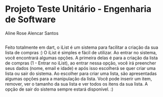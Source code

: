 

# Projeto Teste Unitário - Engenharia de Software
Aline Rose Alencar Santos
##

Feito totalmente em dart, o iList é um sistema para facilitar a criação da sua lista de compras :)
O iList é simples e fácil de utilizar. Ao entrar no sistema, você encontrará algumas opções. A primeira delas é para a criação da lista de compras (1 - Entrar no iList), ao entrar nessa opção, você irá preencher seus dados (nome, email e idade) e após isso escolherá se quer criar uma lista ou sair do sistema. Ao escolher para criar uma lista, são apresentadas algumas opções para a manipulação da lista. Você pode inserir um item, remover, ver o tamanho da sua lista e ver todos os itens da sua lista. A opção de sair do sistema sempre estará disponível. :)
